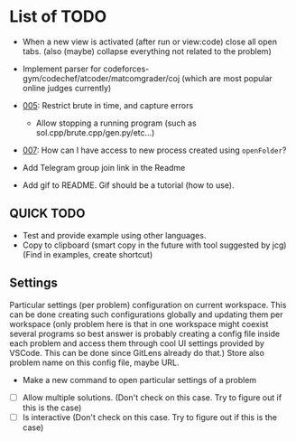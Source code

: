 # List of TODO

* When a new view is activated (after run or view:code) close all open tabs. (also (maybe) collapse everything not related to the problem)
* Implement parser for codeforces-gym/codechef/atcoder/matcomgrader/coj (which are most popular online judges currently)

* [005](/src/core.ts): Restrict brute in time, and capture errors
  * Allow stopping a running program (such as sol.cpp/brute.cpp/gen.py/etc...)
* [007](/src/extension.ts): How can I have access to new process created using `openFolder`?
* Add Telegram group join link in the Readme
* Add gif to README. Gif should be a tutorial (how to use).

## QUICK TODO

* Test and provide example using other languages.
* Copy to clipboard (smart copy in the future with tool suggested by jcg) (Find in examples, create shortcut)

## Settings

Particular settings (per problem) configuration on current workspace.
This can be done creating such configurations globally and updating them per workspace (only problem here is that in one workspace might coexist several programs so best answer is probably creating a config file inside each problem and access them through cool UI settings provided by VSCode. This can be done since GitLens already do that.) Store also problem name on this config file, maybe URL.

* Make a new command to open particular settings of a problem

* [ ] Allow multiple solutions. (Don't check on this case. Try to figure out if this is the case)
* [ ] Is interactive (Don't check on this case. Try to figure out if this is the case)
